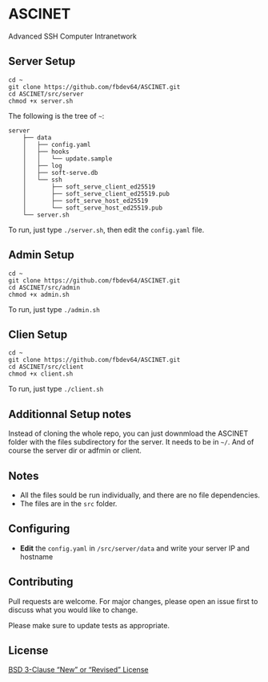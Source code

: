 # ASCINET
Advanced SSH Computer Intranetwork

## Server Setup
```
cd ~
git clone https://github.com/fbdev64/ASCINET.git
cd ASCINET/src/server
chmod +x server.sh

```
The following is the tree of `~`:
```
server
    ├── data
    │   ├── config.yaml
    │   ├── hooks
    │   │   └── update.sample
    │   ├── log
    │   ├── soft-serve.db
    │   └── ssh
    │       ├── soft_serve_client_ed25519
    │       ├── soft_serve_client_ed25519.pub
    │       ├── soft_serve_host_ed25519
    │       └── soft_serve_host_ed25519.pub
    └── server.sh
```

To run, just type `./server.sh`, then edit the `config.yaml` file.

## Admin Setup
```
cd ~
git clone https://github.com/fbdev64/ASCINET.git
cd ASCINET/src/admin
chmod +x admin.sh
```
To run, just type `./admin.sh`

## Clien Setup
```
cd ~
git clone https://github.com/fbdev64/ASCINET.git
cd ASCINET/src/client
chmod +x client.sh
```
To run, just type `./client.sh`

## Additionnal Setup notes
Instead of cloning the whole repo, you can just downmload the ASCINET folder with the files subdirectory for the server. It needs to be in `~/`. And of course the server dir or adfmin or client.

## Notes
- All the files sould be run individually, and there are no file dependencies.
- The files are in the `src` folder.

## Configuring
- **Edit** the `config.yaml` in `/src/server/data` and write your server IP and hostname

## Contributing

Pull requests are welcome. For major changes, please open an issue first
to discuss what you would like to change.

Please make sure to update tests as appropriate.

## License

[BSD 3-Clause “New” or “Revised” License](https://choosealicense.com/licenses/bsd-3-clause/)
